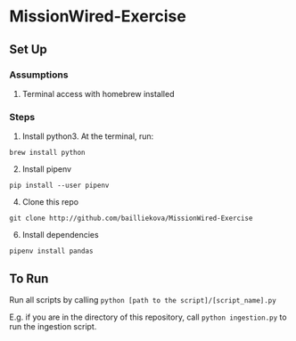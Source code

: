 # MissionWired-Exercise

## Set Up
### Assumptions
1. Terminal access with homebrew installed

### Steps
1. Install python3. At the terminal, run:

```brew install python```

2. Install pipenv

```pip install --user pipenv```

4. Clone this repo

```git clone http://github.com/bailliekova/MissionWired-Exercise```

6. Install dependencies
```cd MissionWired_Exercise
pipenv install pandas
```

## To Run
Run all scripts by calling 
```python [path to the script]/[script_name].py```

E.g. if you are in the directory of this repository, call 
```python ingestion.py``` to run the ingestion script. 

